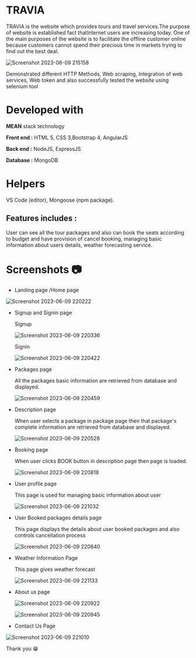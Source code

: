 # TRAVIA

TRAVIA is the website which provides tours and travel services.The purpose of website is established fact thatInternet users are increasing today. One of the main purposes of the website is to facilitate the offline customer online because customers cannot spend their precious time in markets trying to find out the best deal.

![Screenshot 2023-06-09 215158](https://github.com/Patilsanika/Travia_Tours-Travel/assets/86789929/8a904099-0bdd-4b31-b473-04bfec4297c5)

Demonstrated different HTTP Methods, Web scraping, Integration of web services, Web token and also successfully tested the website using selenium tool

# Developed with

 **MEAN** stack technology
 
**Front end :** HTML 5, CSS 3,Bootstrap 4, AngularJS   

**Back end :** NodeJS, ExpressJS

**Database :** MongoDB 

# Helpers
VS Code (editor), Mongoose (npm package).

## Features includes :

User can see all the tour packages and also can book the seats according to budget and have provision of cancel booking, managing basic information about users details, weather forecasting service.


# Screenshots :camera:

* Landing page /Home page

![Screenshot 2023-06-09 220222](https://github.com/Patilsanika/Travia_Tours-Travel/assets/86789929/838547ed-8680-4391-b0c9-b4b2b4b01244)

* Signup and Signin page

  Signup
  
  ![Screenshot 2023-06-09 220336](https://github.com/Patilsanika/Travia_Tours-Travel/assets/86789929/3c6a6476-3dae-4428-a8ed-9db36c65c452)


  Signin
 
  ![Screenshot 2023-06-09 220422](https://github.com/Patilsanika/Travia_Tours-Travel/assets/86789929/48dc3e0e-e935-4bd9-a4be-ecb688646ff4)


* Packages page

  All the packages basic information are retrieved from database and displayed.
  
  ![Screenshot 2023-06-09 220459](https://github.com/Patilsanika/Travia_Tours-Travel/assets/86789929/9259459f-1119-4008-a1c0-72ab4f8dd040)

* Description page
  
  When user selects a package in package page then that package's complete information are retrieved from database and displayed.
  
  ![Screenshot 2023-06-09 220528](https://github.com/Patilsanika/Travia_Tours-Travel/assets/86789929/ff61378e-32ef-4690-b141-f3ccb94c99c5)

* Booking page
  
  When user clicks BOOK button in description page then page is loaded.
  
  ![Screenshot 2023-06-09 220818](https://github.com/Patilsanika/Travia_Tours-Travel/assets/86789929/4fac41a1-60e7-42bc-888f-57303425e9e2)

* User profile page
  
  This page is used for managing basic information about user
  
  ![Screenshot 2023-06-09 221032](https://github.com/Patilsanika/Travia_Tours-Travel/assets/86789929/ad90936b-3c56-446f-a293-8755206fb2a3)

* User Booked packages details page
  
  This page displays the details about user booked packages and also controls cancellation process
  
  ![Screenshot 2023-06-09 220840](https://github.com/Patilsanika/Travia_Tours-Travel/assets/86789929/52ae92ed-4160-40f7-8633-5164aded3582)
  
* Weather Information Page

  This page gives weather forecast
 
  ![Screenshot 2023-06-09 221133](https://github.com/Patilsanika/Travia_Tours-Travel/assets/86789929/9f1402da-b432-4ab6-a84c-d8f59d8624bb)

* About us page

  ![Screenshot 2023-06-09 220922](https://github.com/Patilsanika/Travia_Tours-Travel/assets/86789929/be6637f9-ed42-46dd-afd7-9148425e14ed)
  
  ![Screenshot 2023-06-09 220945](https://github.com/Patilsanika/Travia_Tours-Travel/assets/86789929/cd344e6f-7fef-4fad-a284-aa67a8a03892)

* Contact Us Page

 ![Screenshot 2023-06-09 221010](https://github.com/Patilsanika/Travia_Tours-Travel/assets/86789929/59c9afa3-fb26-4db1-a76c-0e2c49363d26)

Thank you 😁

